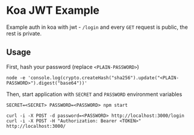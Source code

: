 # Koa JWT Example

Example auth in koa with jwt - `/login` and every `GET` request is public, the rest is private.

## Usage

First, hash your password (replace `<PLAIN-PASSWORD>`)

```shell
node -e 'console.log(crypto.createHash("sha256").update("<PLAIN-PASSWORD>").digest("base64"))'
```

Then, start application with `SECRET` and `PASSWORD` environment variables

```shell
SECRET=<SECRET> PASSWORD=<PASSWORD> npm start
```

```shell
curl -i -X POST -d password=<PASSWORD> http://localhost:3000/login
curl -i -X POST -H "Authorization: Bearer <TOKEN>" http://localhost:3000/
```
